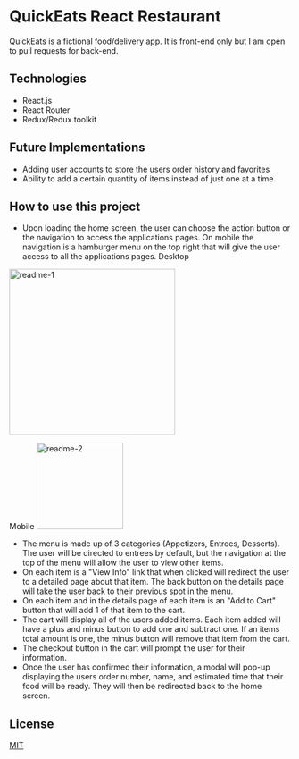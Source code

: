 # QuickEats React Restaurant

QuickEats is a fictional food/delivery app. It is front-end only but I am open to pull requests for back-end.

## Technologies
* React.js
* React Router
* Redux/Redux toolkit

## Future Implementations
* Adding user accounts to store the users order history and favorites
* Ability to add a certain quantity of items instead of just one at a time

## How to use this project
* Upon loading the home screen, the user can choose the action button or the navigation to access the applications pages. On mobile the navigation is a hamburger menu on the top right that will give the user access to all the applications pages.
Desktop
<img width="297" alt="readme-1" src="https://user-images.githubusercontent.com/65259871/131697766-6f3660f2-6563-49b2-af5c-04764ac25eb4.png">

Mobile
<img width="155" alt="readme-2" src="https://user-images.githubusercontent.com/65259871/131697801-b92968fb-b098-4fa0-82e4-04b441c3eee0.png">
* The menu is made up of 3 categories (Appetizers, Entrees, Desserts). The user will be directed to entrees by default, but the navigation at the top of the menu will allow the user to view other items.
* On each item is a "View Info" link that when clicked will redirect the user to a detailed page about that item. The back button on the details page will take the user back to their previous spot in the menu.
* On each item and in the details page of each item is an "Add to Cart" button that will add 1 of that item to the cart.
* The cart will display all of the users added items. Each item added will have a plus and minus button to add one and subtract one. If an items total amount is one, the minus button will remove that item from the cart.
* The checkout button in the cart will prompt the user for their information.
* Once the user has confirmed their information, a modal will pop-up displaying the users order number, name, and estimated time that their food will be ready. They will then be redirected back to the home screen.

## License
[MIT](https://choosealicense.com/licenses/mit/)
